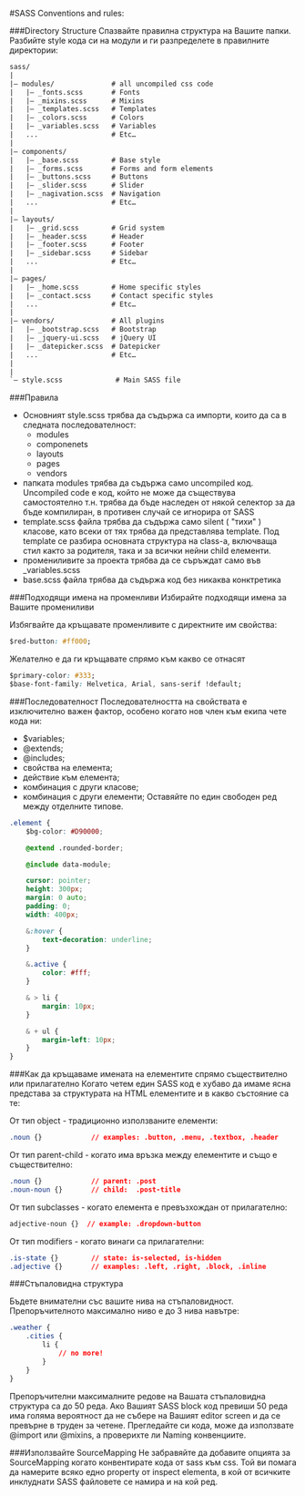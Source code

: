 #SASS Conventions and rules:

###Directory Structure
Спазвайте правилна структура на Вашите папки. Разбийте style кода си на модули и ги разпределете в правилните директории:

```html
sass/ 
| 
|– modules/              # all uncompiled css code
|   |– _fonts.scss       # Fonts
|   |– _mixins.scss      # Mixins
|   |– _templates.scss   # Templates 
|   |– _colors.scss      # Colors
|   |– _variables.scss   # Variables
|   ...                  # Etc… 
| 
|– components/
|   |– _base.scss        # Base style
|   |– _forms.scss       # Forms and form elements
|   |– _buttons.scss     # Buttons
|   |– _slider.scss      # Slider
|   |– _nagivation.scss  # Navigation
|   ...                  # Etc… 
| 
|– layouts/ 
|   |– _grid.scss        # Grid system
|   |– _header.scss      # Header 
|   |– _footer.scss      # Footer
|   |– _sidebar.scss     # Sidebar
|   ...                  # Etc…
| 
|– pages/ 
|   |– _home.scss        # Home specific styles
|   |– _contact.scss     # Contact specific styles
|   ...                  # Etc… 
| 
|– vendors/              # All plugins 
|   |– _bootstrap.scss   # Bootstrap 
|   |– _jquery-ui.scss   # jQuery UI
|   |– _datepicker.scss  # Datepicker
|   ...                  # Etc… 
| 
| 
`– style.scss             # Main SASS file
```

###Правила
- Основният style.scss трябва да съдържа са импорти, които да са в следната последователност:
  - modules
  - componenets
  - layouts
  - pages
  - vendors
- папката modules трябва да съдържа само uncompiled код. Uncompiled code е код, който не може да съществува самостоятелно т.н. трябва да бъде наследен от някой селектор за да бъде компилиран, в противен случай се игнорира от SASS
- template.scss файла трябва да съдържа само silent ( "тихи" ) класове, като всеки от тях трябва да представлява template. Под template се разбира основната структура на class-a, включваща стил както за родителя, така и за всички нейни child елементи.
- промениливите за проекта трябва да се съръждат само във _variables.scss
- base.scss файла трябва да съдържа код без никаква конктретика

###Подходящи имена на променливи
Избирайте подходящи имена за Вашите промениливи

Избягвайте да кръщавате променливите с директните им свойства:
```css
$red-button: #ff000;
```
Желателно е да ги кръщавате спрямо към какво се отнасят
```css
$primary-color: #333;
$base-font-family: Helvetica, Arial, sans-serif !default;
```
###Последователност
Последователността на свойствата е изключително важен фактор, особено когато нов член към екипа чете кода ни:
- $variables;
- @extends;
- @includes;
- свойства на елемента;
- действие към елемента;
- комбинация с други класове;
- комбинация с други елементи;
Оставяйте по един свободен ред между отделните типове.

```css
.element {
    $bg-color: #D90000;

    @extend .rounded-border;

    @include data-module;

    cursor: pointer;
    height: 300px;
    margin: 0 auto;
    padding: 0;
    width: 400px;

    &:hover {
        text-decoration: underline;
    }

    &.active {
        color: #fff;
    }

    & > li {
        margin: 10px;
    }

    & + ul {
        margin-left: 10px;
    }
}
```
###Как да кръщаваме имената на елементите спрямо съществително или прилагателно
Когато четем един SASS код е хубаво да имаме ясна представа за структурата на HTML елементите и в какво състояние са те:

От тип object - традиционно използваните елементи:
```css
.noun {}            // examples: .button, .menu, .textbox, .header
```

От тип parent-child - когато има връзка между елементите и също е съществително:
```css
.noun {}            // parent: .post
.noun-noun {}       // child:  .post-title
```

От тип subclasses - когато елемента е превъзхождан от прилагателно:
```css
adjective-noun {}  // example: .dropdown-button
```

От тип modifiers - когато винаги са прилагателни:
```css
.is-state {}        // state: is-selected, is-hidden
.adjective {}       // examples: .left, .right, .block, .inline
```

###Стъпаловидна структура

Бъдете внимателни със вашите нива на стъпаловидност. Препоръчителното максимално ниво е до 3 нива навътре:
```css
.weather {
    .cities {
        li {
            // no more!
        }
    }
}
```
Препоръчителни максималните редове на Вашата стъпаловидна структура са до 50 реда. Ако Вашият SASS block код превиши 50 реда има голяма вероятност да не събере на Вашият editor screen и да се превърне в труден за четене. Прегледайте си кода, може да използвате @import или @mixins, а проверихте ли Naming конвенциите.

###Използвайте SourceMapping
Не забравяйте да добавите опцията за SourceMapping когато конвентирате кода от sass към css. Той ви помага да намерите всяко едно property от inspect elementa, в кой от всичките инклуднати SASS файловете се намира и на кой ред.